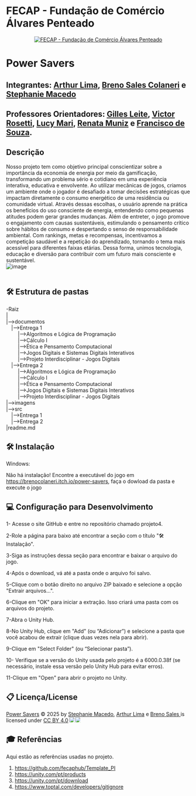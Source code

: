 # FECAP - Fundação de Comércio Álvares Penteado

<p align="center">
<a href= "https://www.fecap.br/"><img src="https://encrypted-tbn0.gstatic.com/images?q=tbn:ANd9GcRhZPrRa89Kma0ZZogxm0pi-tCn_TLKeHGVxywp-LXAFGR3B1DPouAJYHgKZGV0XTEf4AE&usqp=CAU" alt="FECAP - Fundação de Comércio Álvares Penteado" border="0"></a>
</p>

# Power Savers

## Integrantes: <a href= "https://www.linkedin.com/in/arthur-lima-a19303348/?utm_source=share&utm_campaign=share_via&utm_content=profile&utm_medium=android_app">Arthur Lima</a>, <a href= "https://www.linkedin.com/in/breno-sales-colaneri-231b59322/?utm_source=share&utm_campaign=share_via&utm_content=profile&utm_medium=ios_app">Breno Sales Colaneri</a> e <a href= "https://www.linkedin.com/in/stephanie-silva-1b6100340/">Stephanie Macedo</a>

## Professores Orientadores: <a href= "https://www.linkedin.com/in/gillespleite/">Gilles Leite</a>, <a href= "https://www.linkedin.com/in/victorbarq/">Victor Rosetti</a>, <a href= "https://www.linkedin.com/in/lucymari/">Lucy Mari</a>, <a href= "https://www.linkedin.com/in/remuniz/">Renata Muniz</a> e <a href= "https://www.linkedin.com/in/francisco-escobar/?originalSubdomain=br">Francisco de Souza</a>.

## Descrição

Nosso projeto tem como objetivo principal conscientizar sobre a importância da economia de energia por meio da gamificação, transformando um problema sério e cotidiano em uma experiência interativa, educativa e envolvente. Ao utilizar mecânicas de jogos, criamos um ambiente onde o jogador é desafiado a tomar decisões estratégicas que impactam diretamente o consumo energético de uma residência ou comunidade virtual. Através dessas escolhas, o usuário aprende na prática os benefícios do uso consciente de energia, entendendo como pequenas atitudes podem gerar grandes mudanças. Além de entreter, o jogo promove o engajamento com causas sustentáveis, estimulando o pensamento crítico sobre hábitos de consumo e despertando o senso de responsabilidade ambiental. Com rankings, metas e recompensas, incentivamos a competição saudável e a repetição do aprendizado, tornando o tema mais acessível para diferentes faixas etárias. Dessa forma, unimos tecnologia, educação e diversão para contribuir com um futuro mais consciente e sustentável.
<br>
![image](https://github.com/user-attachments/assets/3d5a0d48-cdbd-44cc-89e1-fad0f096b12e)
<br>
<br>
## 🛠 Estrutura de pastas

-Raiz<br>
|<br>
|-->documentos<br>
  &emsp;|-->Entrega 1<br>
  &emsp; &emsp;|-->Algoritmos e Lógica de Programação<br>
  &emsp; &emsp;|-->Cálculo I<br>
  &emsp; &emsp;|-->Ética e Pensamento Computacional<br>
  &emsp; &emsp;|-->Jogos Digitais e Sistemas Digitais Interativos<br>
  &emsp; &emsp;|-->Projeto Interdisciplinar - Jogos Digitais<br>
  &emsp;|-->Entrega 2<br>
  &emsp; &emsp;|-->Algoritmos e Lógica de Programação<br>
  &emsp; &emsp;|-->Cálculo I<br>
  &emsp; &emsp;|-->Ética e Pensamento Computacional<br>
  &emsp; &emsp;|-->Jogos Digitais e Sistemas Digitais Interativos<br>
  &emsp; &emsp;|-->Projeto Interdisciplinar - Jogos Digitais<br>
|-->imagens<br>
|-->src<br>
  &emsp;|-->Entrega 1<br>
  &emsp;|-->Entrega 2<br>
|readme.md<br>

## 🛠 Instalação

Windows:

Não há instalação! Encontre a executável do jogo em https://brenocolaneri.itch.io/power-savers, faça o dowload da pasta e execute o jogo

## 💻 Configuração para Desenvolvimento

1- Acesse o site GitHub e entre no repositório chamado projeto4.

2-Role a página para baixo até encontrar a seção com o título "🛠 Instalação".

3-Siga as instruções dessa seção para encontrar e baixar o arquivo do jogo.

4-Após o download, vá até a pasta onde o arquivo foi salvo.

5-Clique com o botão direito no arquivo ZIP baixado e selecione a opção "Extrair arquivos...".

6-Clique em "OK" para iniciar a extração. Isso criará uma pasta com os arquivos do projeto.

7-Abra o Unity Hub.

8-No Unity Hub, clique em "Add" (ou “Adicionar”) e selecione a pasta que você acabou de extrair (clique duas vezes nela para abrir).

9-Clique em "Select Folder" (ou “Selecionar pasta”).

10- Verifique se a versão do Unity usada pelo projeto é a 6000.0.38f (se necessário, instale essa versão pelo Unity Hub para evitar erros).

11-Clique em "Open" para abrir o projeto no Unity.

## 📋 Licença/License

<a href="https://github.com/2025-1-NCC1/Projeto4">Power Savers</a> © 2025 by <a href="https://github.com/Tetefanii">Stephanie Macedo</a>, <a href="https://github.com/Arth-070">Arthur Lima</a> e <a href="https://github.com/BrenoColaneri">Breno Sales </a> is licensed under <a href="https://creativecommons.org/licenses/by/4.0/">CC BY 4.0</a><img src="https://mirrors.creativecommons.org/presskit/icons/cc.svg" style="max-width: 1em;max-height:1em;margin-left: .2em;"><img src="https://mirrors.creativecommons.org/presskit/icons/by.svg" style="max-width: 1em;max-height:1em;margin-left: .2em;">

## 🎓 Referências

Aqui estão as referências usadas no projeto.

1. <https://github.com/fecaphub/Template_PI>
2. <https://unity.com/pt/products>
3. <https://unity.com/pt/download>
4. <https://www.toptal.com/developers/gitignore>
